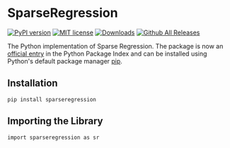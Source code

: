 # SparseRegression
[![PyPI version](https://badge.fury.io/py/sparseregression.svg)](https://badge.fury.io/py/sparseregression)
[![MIT license](https://img.shields.io/badge/License-MIT-blue.svg)](./LICENSE.md)
[![Downloads](https://pepy.tech/badge/sparseregression)](https://pepy.tech/project/sparseregression)
[![Github All Releases](https://img.shields.io/github/downloads/sparseregression/sparseregression/total.svg)](https://img.shields.io/github/downloads/sparseregression/sparseregression/total.svg)

The Python implementation of Sparse Regression.
The package is now an <a href="https://pypi.org/project/sparseregression/">official entry</a> in the Python Package Index and can be installed using Python's default package manager <a href="https://pypi.org/project/pip/">pip</a>.</p>

## Installation
```python3
pip install sparseregression
```

## Importing the Library
```python3
import sparseregression as sr
```
